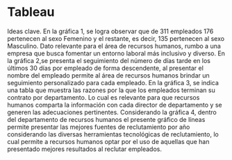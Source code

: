 # Tableau

Ideas clave. 
En la gráfica 1, se logra observar que de 311 empleados 176 pertenecen al sexo Femenino y el restante, es decir, 135 pertenecen al sexo Masculino. Dato relevante para el área de recursos humanos, rumbo a una empresa que busca fomentar un entorno laboral más inclusivo y diverso.
En la gráfica 2,se presenta el seguimiento del número de días tarde en los últimos 30 días por empleado de forma descendente, al presentar el nombre del empleado permite al área de recursos humanos brindar un seguimiento personalizado para cada empleado. 
En la gráfica 3, se indica una tabla que muestra las razones por la que los empleados terminan su contrato por departamento. Lo cual es relevante para que recursos humanos comparta la información con cada director de departamento y se generen las adecuaciones pertinentes. 
Considerando la gráfica 4, dentro del departamento de recursos humanos el presente gráfico de líneas permite presentar las mejores fuentes  de reclutamiento por año considerando las diversas herramientas tecnológicas de reclutamiento, lo cual permite a recursos humanos optar por el uso de aquellas que han presentado mejores resultados al reclutar empleados. 
